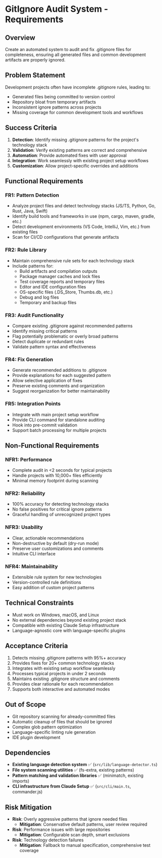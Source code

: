 # GitIgnore Audit System - Requirements

## Overview
Create an automated system to audit and fix .gitignore files for completeness, ensuring all generated files and common development artifacts are properly ignored.

## Problem Statement
Development projects often have incomplete .gitignore rules, leading to:
- Generated files being committed to version control
- Repository bloat from temporary artifacts
- Inconsistent ignore patterns across projects
- Missing coverage for common development tools and workflows

## Success Criteria
1. **Detection**: Identify missing .gitignore patterns for the project's technology stack
2. **Validation**: Verify existing patterns are correct and comprehensive
3. **Automation**: Provide automated fixes with user approval
4. **Integration**: Work seamlessly with existing project setup workflows
5. **Customization**: Allow project-specific overrides and additions

## Functional Requirements

### FR1: Pattern Detection
- Analyze project files and detect technology stacks (JS/TS, Python, Go, Rust, Java, Swift)
- Identify build tools and frameworks in use (npm, cargo, maven, gradle, etc.)
- Detect development environments (VS Code, IntelliJ, Vim, etc.) from existing files
- Scan for CI/CD configurations that generate artifacts

### FR2: Rule Library
- Maintain comprehensive rule sets for each technology stack
- Include patterns for:
  - Build artifacts and compilation outputs
  - Package manager caches and lock files
  - Test coverage reports and temporary files
  - Editor and IDE configuration files
  - OS-specific files (.DS_Store, Thumbs.db, etc.)
  - Debug and log files
  - Temporary and backup files

### FR3: Audit Functionality
- Compare existing .gitignore against recommended patterns
- Identify missing critical patterns
- Flag potentially problematic or overly broad patterns
- Detect duplicate or redundant rules
- Validate pattern syntax and effectiveness

### FR4: Fix Generation
- Generate recommended additions to .gitignore
- Provide explanations for each suggested pattern
- Allow selective application of fixes
- Preserve existing comments and organization
- Suggest reorganization for better maintainability

### FR5: Integration Points
- Integrate with main project setup workflow
- Provide CLI command for standalone auditing
- Hook into pre-commit validation
- Support batch processing for multiple projects

## Non-Functional Requirements

### NFR1: Performance
- Complete audit in <2 seconds for typical projects
- Handle projects with 10,000+ files efficiently
- Minimal memory footprint during scanning

### NFR2: Reliability
- 100% accuracy for detecting technology stacks
- No false positives for critical ignore patterns
- Graceful handling of unrecognized project types

### NFR3: Usability
- Clear, actionable recommendations
- Non-destructive by default (dry-run mode)
- Preserve user customizations and comments
- Intuitive CLI interface

### NFR4: Maintainability
- Extensible rule system for new technologies
- Version-controlled rule definitions
- Easy addition of custom project patterns

## Technical Constraints
- Must work on Windows, macOS, and Linux
- No external dependencies beyond existing project stack
- Compatible with existing Claude Setup infrastructure
- Language-agnostic core with language-specific plugins

## Acceptance Criteria
1. Detects missing .gitignore patterns with 95%+ accuracy
2. Provides fixes for 20+ common technology stacks
3. Integrates with existing setup workflow seamlessly
4. Processes typical projects in under 2 seconds
5. Maintains existing .gitignore structure and comments
6. Provides clear rationale for each recommendation
7. Supports both interactive and automated modes

## Out of Scope
- Git repository scanning for already-committed files
- Automatic cleanup of files that should be ignored
- Complex glob pattern optimization
- Language-specific linting rule generation
- IDE plugin development

## Dependencies
- **Existing language detection system** ✅ (`src/lib/language-detector.ts`)
- **File system scanning utilities** ✅ (fs-extra, existing patterns)
- **Pattern matching and validation libraries** ✅ (minimatch, existing imports)
- **CLI infrastructure from Claude Setup** ✅ (`src/cli/main.ts`, commander.js)

## Risk Mitigation
- **Risk**: Overly aggressive patterns that ignore needed files
  - **Mitigation**: Conservative default patterns, user review required
- **Risk**: Performance issues with large repositories
  - **Mitigation**: Configurable scan depth, smart exclusions
- **Risk**: Technology detection failures
  - **Mitigation**: Fallback to manual specification, comprehensive test coverage